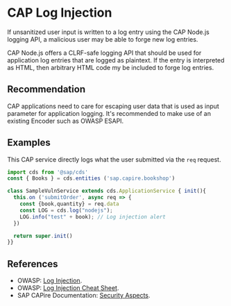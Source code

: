 # CAP Log Injection

If unsanitized user input is written to a log entry using the CAP Node.js logging API, a malicious user may be able to forge new log entries.

CAP Node.js offers a CLRF-safe logging API that should be used for application log entries that are logged as plaintext. If the entry is interpreted as HTML, then arbitrary HTML code my be included to forge log entries.

## Recommendation

CAP applications need to care for escaping user data that is used as input parameter for application logging.  It's recommended to make use of an existing Encoder such as OWASP ESAPI.

## Examples

This CAP service directly logs what the user submitted via the `req` request.

``` javascript
import cds from '@sap/cds'
const { Books } = cds.entities ('sap.capire.bookshop')

class SampleVulnService extends cds.ApplicationService { init(){
  this.on ('submitOrder', async req => {
    const {book,quantity} = req.data
    const LOG = cds.log("nodejs");
    LOG.info("test" + book); // Log injection alert
  })

  return super.init()
}}
```

## References

- OWASP: [Log Injection](https://owasp.org/www-community/attacks/Log_Injection).
- OWASP: [Log Injection Cheat Sheet](https://cheatsheetseries.owasp.org/cheatsheets/Logging_Cheat_Sheet.html).
- SAP CAPire Documentation: [Security Aspects](https://cap.cloud.sap/docs/guides/security/aspects#common-injection-attacks).
